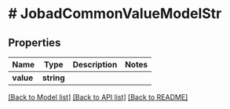 # # JobadCommonValueModelStr

## Properties

Name | Type | Description | Notes
------------ | ------------- | ------------- | -------------
**value** | **string** |  |

[[Back to Model list]](../../README.md#models) [[Back to API list]](../../README.md#endpoints) [[Back to README]](../../README.md)
